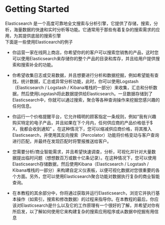 # Getting Started
Elasticsearch 是一个高度可靠地全文搜索与分析引擎，它提供了存储，搜索，分析，海量数据的快速和实时分析等功能。它通常用于那些有着复杂的搜索需求的应用，为其提供底层的搜索引擎    
下面是一些使用Elasticearch的例子  
- 你运营一家在线网上商店，你希望你的的客户可以搜索您销售的产品，这时您可以使用Elasticsearch来存储你的整个产品的目录和库存，并且给用户提供搜索和搜索补全的功能。  

- 你希望收集日志或交易数据，并且想要进行分析和数据挖掘，例如希望能有查找，统计数据，汇总或异常分析功能，此时，你可以使用Logstash（Elasticsearch / Logstash / Kibana堆栈的一部分）来收集，汇总和分析数据，然后使用Logstash将此数据提供给Elasticsearch。一旦数据存储到了Elasticsearch中，你就可以通过搜索，聚合等各种查询操作来挖掘您感兴趣的任何信息。 

- 你运行一个价格提醒平台，它允许精明的顾客指定一条规则，例如“我有兴趣购买特定的电子产品，并且如果在下个月内，任何供应商的产品价格低于$ X，我都会收到通知” 。在这种情况下，您可以缩减供应商价格，将其推入Elasticsearch，并使用其反向搜索（Percolator）功能将价格变动与客户查询进行匹配，并最终在发现匹配时将警报推送给客户。

- 您需要分析/商业智能需求，并且希望快速调查，分析，可视化并针对大量数据提出临时问题（想想数百万或数十亿条记录）。在这种情况下，您可以使用Elasticsearch存储数据，然后使用Kibana（Elasticsearch / Logstash / Kibana堆栈的一部分）来构建自定义仪表板，以便可视化数据对您很重要的各个方面。另外，您可以使用Elasticsearch聚合功能对数据执行复杂的商业智能查询。

- 在本教程的其余部分中，你将通过获取并运行Elasticsearch，浏览它并执行基本操作（如索引，搜索和修改数据）的过程来指导你。在本教程的最后，你应该对Elasticsearch是什么以及它的工作原理有一个很好的了解，并希望对你有所启发，以了解如何使用它来构建复杂的搜索应用程序或从数据中挖掘有用信息
